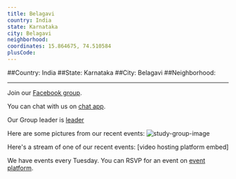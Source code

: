 ```yaml
---
title: Belagavi
country: India
state: Karnataka
city: Belagavi
neighborhood: 
coordinates: 15.864675, 74.510584
plusCode:
---
```


##Country: India
##State: Karnataka
##City: Belagavi
##Neighborhood: 
*****
Join our [Facebook group](https://www.facebook.com/groups/freecodecamp.bgm/).

You can chat with us on [chat app]().

Our Group leader is [leader]()

Here are some pictures from our recent events:
![study-group-image]()

Here's a stream of one of our recent events:
[video hosting platform embed]

We have events every Tuesday. You can RSVP for an event on [event platform]().
